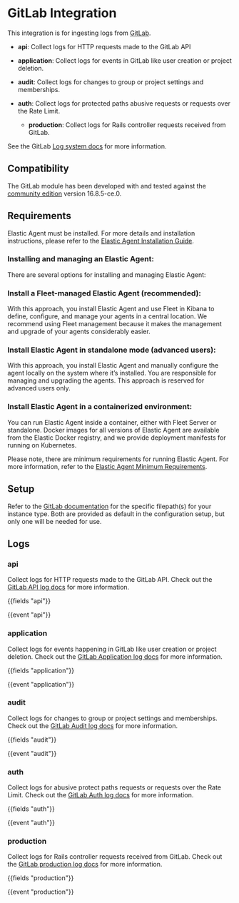 # GitLab Integration

This integration is for ingesting logs from [GitLab](https://about.gitlab.com/).

- **api**: Collect logs for HTTP requests made to the GitLab API

- **application**: Collect logs for events in GitLab like user creation or project deletion.

- **audit**: Collect logs for changes to group or project settings and memberships.

- **auth**: Collect logs for protected paths abusive requests or requests over the Rate Limit.

  - **production**: Collect logs for Rails controller requests received from GitLab.

See the GitLab [Log system docs](https://docs.gitlab.com/ee/administration/logs/) for more information.

## Compatibility

The GitLab module has been developed with and tested against the [community edition](https://gitlab.com/rluna-gitlab/gitlab-ce) version 16.8.5-ce.0. 

## Requirements

Elastic Agent must be installed. For more details and installation instructions, please refer to the [Elastic Agent Installation Guide](https://www.elastic.co/guide/en/fleet/current/elastic-agent-installation.html).

### Installing and managing an Elastic Agent:

There are several options for installing and managing Elastic Agent:

### Install a Fleet-managed Elastic Agent (recommended):

With this approach, you install Elastic Agent and use Fleet in Kibana to define, configure, and manage your agents in a central location. We recommend using Fleet management because it makes the management and upgrade of your agents considerably easier.

### Install Elastic Agent in standalone mode (advanced users):

With this approach, you install Elastic Agent and manually configure the agent locally on the system where it’s installed. You are responsible for managing and upgrading the agents. This approach is reserved for advanced users only.

### Install Elastic Agent in a containerized environment:

You can run Elastic Agent inside a container, either with Fleet Server or standalone. Docker images for all versions of Elastic Agent are available from the Elastic Docker registry, and we provide deployment manifests for running on Kubernetes.

Please note, there are minimum requirements for running Elastic Agent. For more information, refer to the  [Elastic Agent Minimum Requirements](https://www.elastic.co/guide/en/fleet/current/elastic-agent-installation.html#elastic-agent-installation-minimum-requirements).


## Setup

Refer to the [GitLab documentation](https://docs.gitlab.com/ee/administration/logs/) for the specific filepath(s) for your instance type. Both are provided as default in the configuration setup, but only one will be needed for use.

## Logs

### api

Collect logs for HTTP requests made to the GitLab API. Check out the [GitLab API log docs](https://docs.gitlab.com/ee/administration/logs/#api_jsonlog) for more information.

{{fields "api"}}

{{event "api"}}

### application

Collect logs for events happening in GitLab like user creation or project deletion. Check out the [GitLab Application log docs](https://docs.gitlab.com/ee/administration/logs/#application_jsonlog) for more information.

{{fields "application"}}

{{event "application"}}

### audit

Collect logs for changes to group or project settings and memberships. Check out the [GitLab Audit log docs](https://docs.gitlab.com/ee/administration/logs/#audit_jsonlog) for more information.

{{fields "audit"}}

{{event "audit"}}

### auth

Collect logs for abusive protect paths requests or requests over the Rate Limit. Check out the [GitLab Auth log docs](https://docs.gitlab.com/ee/administration/logs/#auth_jsonlog) for more information.

{{fields "auth"}}

{{event "auth"}}

### production

Collect logs for Rails controller requests received from GitLab. Check out the [GitLab production log docs](https://docs.gitlab.com/ee/administration/logs/#production_jsonlog) for more information.

{{fields "production"}}

{{event "production"}}
